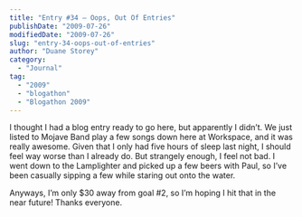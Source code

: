 ```yaml
---
title: "Entry #34 – Oops, Out Of Entries"
publishDate: "2009-07-26"
modifiedDate: "2009-07-26"
slug: "entry-34-oops-out-of-entries"
author: "Duane Storey"
category:
  - "Journal"
tag:
  - "2009"
  - "blogathon"
  - "Blogathon 2009"
---
```


I thought I had a blog entry ready to go here, but apparently I didn’t. We just listed to Mojave Band play a few songs down here at Workspace, and it was really awesome. Given that I only had five hours of sleep last night, I should feel way worse than I already do. But strangely enough, I feel not bad. I went down to the Lamplighter and picked up a few beers with Paul, so I’ve been casually sipping a few while staring out onto the water.

Anyways, I’m only $30 away from goal #2, so I’m hoping I hit that in the near future! Thanks everyone.